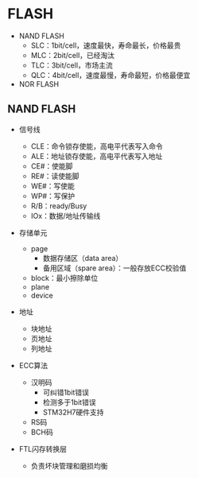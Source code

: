 # FLASH

- NAND FLASH
  - SLC：1bit/cell，速度最快，寿命最长，价格最贵
  - MLC：2bit/cell，已经淘汰
  - TLC：3bit/cell，市场主流
  - QLC：4bit/cell，速度最慢，寿命最短，价格最便宜
- NOR FLASH

## NAND FLASH

- 信号线
  - CLE：命令锁存使能，高电平代表写入命令
  - ALE：地址锁存使能，高电平代表写入地址
  - CE#：使能脚
  - RE#：读使能脚
  - WE#：写使能
  - WP#：写保护
  - R/B：ready/Busy
  - IOx：数据/地址传输线

- 存储单元
  - page
    - 数据存储区（data area）
    - 备用区域（spare area）：一般存放ECC校验值
  - block：最小擦除单位
  - plane
  - device

- 地址
  - 块地址
  - 页地址
  - 列地址

- ECC算法
  - 汉明码
    - 可纠错1bit错误
    - 检测多于1bit错误
    - STM32H7硬件支持
  - RS码
  - BCH码

- FTL闪存转换层
  - 负责坏块管理和磨损均衡